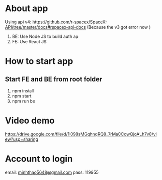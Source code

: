# About app

Using api v4: https://github.com/r-spacex/SpaceX-API/tree/master/docs#rspacex-api-docs (Because the v3 got error now )

1. BE: Use Node JS to build auth ap
2. FE: Use React JS

# How to start app

## Start FE and BE from root folder

1. npm install
2. npm start
3. npm run be

# Video demo

https://drive.google.com/file/d/1l098sMGqhnqRQ8_7rMa0CowQjoALh7v8/view?usp=sharing

# Account to login

email: minhthao5648@gmail.com
pass: 119955
